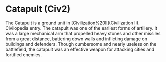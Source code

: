 # Catapult (Civ2)

The Catapult is a ground unit in [Civilization%20II](Civilization II).
Civilopedia entry.
The catapult was one of the earliest forms of artillery. It was a large mechanical arm that propelled heavy stones and other missiles from a great distance, battering down walls and inflicting damage on buildings and defenders. Though cumbersome and nearly useless on the battlefield, the catapult was an effective weapon for attacking cities and fortified enemies.
